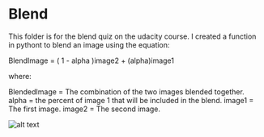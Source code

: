 # Blend

This folder is for the blend quiz on the udacity course. I created a function in pythont to blend an image using the equation:

BlendImage = ( 1 - alpha )image2 + (alpha)image1

where:

BlendedImage = The combination of the two images blended together.
alpha = the percent of image 1 that will be included in the blend.
image1 = The first image.
image2 = The second image.

![alt text](https://raw.github.com/ataffe/computer_vision/master/blend/blended_gray.jpg)
